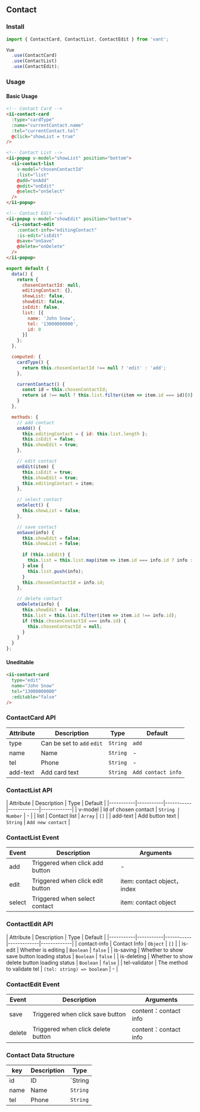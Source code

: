 ## Contact

### Install
``` javascript
import { ContactCard, ContactList, ContactEdit } from 'vant';

Vue
  .use(ContactCard)
  .use(ContactList)
  .use(ContactEdit);
```

### Usage

#### Basic Usage


```html
<!-- Contact Card -->
<ii-contact-card
  :type="cardType"
  :name="currentContact.name"
  :tel="currentContact.tel"
  @click="showList = true"
/>

<!-- Contact List -->
<ii-popup v-model="showList" position="bottom">
  <ii-contact-list
    v-model="chosenContactId"
    :list="list"
    @add="onAdd"
    @edit="onEdit"
    @select="onSelect"
  />
</ii-popup>

<!-- Contact Edit -->
<ii-popup v-model="showEdit" position="bottom">
  <ii-contact-edit
    :contact-info="editingContact"
    :is-edit="isEdit"
    @save="onSave"
    @delete="onDelete"
  />
</ii-popup>
```

``` javascript
export default {
  data() {
    return {
      chosenContactId: null,
      editingContact: {},
      showList: false,
      showEdit: false,
      isEdit: false,
      list: [{
        name: 'John Snow',
        tel: '13000000000',
        id: 0
      }]
    };
  },

  computed: {
    cardType() {
      return this.chosenContactId !== null ? 'edit' : 'add';
    },

    currentContact() {
      const id = this.chosenContactId;
      return id !== null ? this.list.filter(item => item.id === id)[0] : {};
    }
  },

  methods: {
    // add contact
    onAdd() {
      this.editingContact = { id: this.list.length };
      this.isEdit = false;
      this.showEdit = true;
    },

    // edit contact
    onEdit(item) {
      this.isEdit = true;      
      this.showEdit = true;
      this.editingContact = item;
    },

    // select contact
    onSelect() {
      this.showList = false;
    },

    // save contact
    onSave(info) {
      this.showEdit = false;
      this.showList = false;
      
      if (this.isEdit) {
        this.list = this.list.map(item => item.id === info.id ? info : item);
      } else {
        this.list.push(info);
      }
      this.chosenContactId = info.id;
    },

    // delete contact
    onDelete(info) {
      this.showEdit = false;
      this.list = this.list.filter(item => item.id !== info.id);
      if (this.chosenContactId === info.id) {
        this.chosenContactId = null;
      }
    }
  }
};
```

#### Uneditable

```html
<ii-contact-card
  type="edit"
  name="John Snow"
  tel="13000000000"
  :editable="false"
/>
```


### ContactCard API

| Attribute | Description | Type | Default |
|-----------|-----------|-----------|-------------|
| type | Can be set to `add` `edit` | `String` | `add` |
| name | Name | `String` | - |
| tel | Phone | `String` | - |
| add-text | Add card text | `String` | `Add contact info` |

### ContactList API

| Attribute | Description | Type | Default |
|-----------|-----------|-----------|-------------|-------------|
| v-model | Id of chosen contact | `String | Number` | - |
| list | Contact list | `Array` | `[]` |
| add-text | Add button text | `String` | `Add new contact` |

### ContactList Event

| Event | Description | Arguments |
|-----------|-----------|-----------|
| add | Triggered when click add button | - |
| edit | Triggered when click edit button | item: contact object，index |
| select | Triggered when select contact | item: contact object |

### ContactEdit API
| Attribute | Description | Type | Default |
|-----------|-----------|-----------|-------------|-------------|
| contact-info | Contact Info | `Object` | `[]` |
| is-edit | Whether is editing | `Boolean` | `false` |
| is-saving | Whether to show save button loading status | `Boolean` | `false` |
| is-deleting | Whether to show delete button loading status | `Boolean` | `false` |
| tel-validator | The method to validate tel | `(tel: string) => boolean` | - |

### ContactEdit Event

| Event | Description | Arguments |
|-----------|-----------|-----------|
| save | Triggered when click save button | content：contact info |
| delete | Triggered when click delete button | content：contact info |

### Contact Data Structure

| key | Description | Type |
|-----------|-----------|-----------|
| id | ID | `String | Number` |
| name | Name | `String` |
| tel | Phone | `String` |

